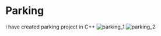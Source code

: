 # Parking
i have created parking project in C++
![parking_1](https://user-images.githubusercontent.com/66565215/143465640-428cb553-0df8-4943-8ddc-5311823faa08.jpg)
![parking_2](https://user-images.githubusercontent.com/66565215/143465647-39043c61-5156-4c3b-be5f-094d147da802.jpg)
